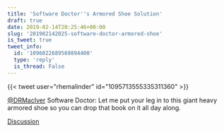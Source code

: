 ```yaml
---
title: 'Software Doctor''s Armored Shoe Solution'
draft: true
date: 2019-02-14T20:25:46+00:00
slug: '201902142025-software-doctor-armored-shoe'
is_tweet: true
tweet_info:
  id: '1096022689569894400'
  type: 'reply'
  is_thread: False
---
```




{{< tweet user="rhemalinder" id="1095713555335311360" >}}

[@DRMacIver](https://x.com/DRMacIver) Software Doctor: Let me put your leg in to this giant heavy armored shoe so you can drop that book on it all day along.

[Discussion](https://x.com/sytelus/status/1096022689569894400)
